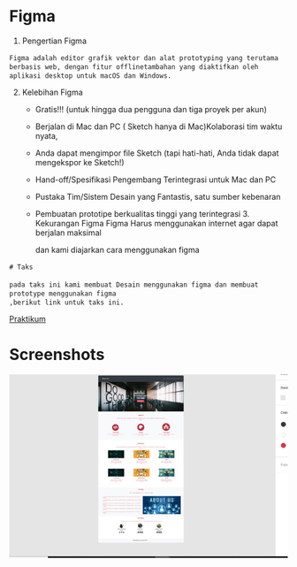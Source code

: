 # Figma
   
   1. Pengertian Figma

       
    Figma adalah editor grafik vektor dan alat prototyping yang terutama berbasis web, dengan fitur offlinetambahan yang diaktifkan oleh aplikasi desktop untuk macOS dan Windows.
    
   2. Kelebihan Figma

      * Gratis!!! (untuk hingga dua pengguna dan tiga proyek per akun)
      * Berjalan di Mac dan PC ( Sketch hanya di Mac)Kolaborasi tim waktu nyata,
      * Anda dapat mengimpor file Sketch (tapi hati-hati, Anda tidak dapat mengekspor ke Sketch!)
      * Hand-off/Spesifikasi Pengembang Terintegrasi untuk Mac dan PC
      * Pustaka Tim/Sistem Desain yang Fantastis, satu sumber kebenaran
      * Pembuatan prototipe berkualitas tinggi yang terintegrasi
    3. Kekurangan Figma
        Figma Harus menggunakan internet agar dapat berjalan maksimal

        dan kami diajarkan cara menggunakan figma

    # Taks
    
    pada taks ini kami membuat Desain menggunakan figma dan membuat prototype menggunakan figma
    ,berikut link untuk taks ini. 


   

 [Praktikum](https://github.com/pardi123/VUE_M-SUPARDI/tree/main/2_Version%20Control%20and%20Branch%20Management%20(Git)/screenshots)  
 # Screenshots
   ![Gambar screenchots](https://github.com/pardi123/VUE_M-SUPARDI/blob/main/4_figma/screenshots/praktikum_figma.JPG) 
